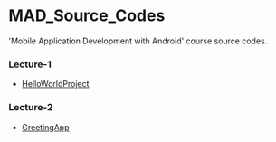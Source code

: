 MAD_Source_Codes
================

'Mobile Application Development with Android' course source codes.

### Lecture-1

* [HelloWorldProject](https://github.com/accavdar/MAD_Source_Codes/tree/master/Lecture_01/HelloAndroidProject)

### Lecture-2

* [GreetingApp](https://github.com/accavdar/MAD_Source_Codes/tree/master/Lecture_02)
